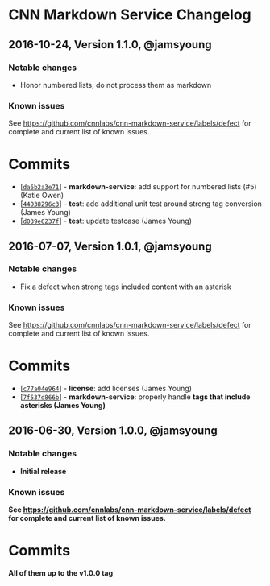 # CNN Markdown Service Changelog


## 2016-10-24, Version 1.1.0, @jamsyoung

### Notable changes

- Honor numbered lists, do not process them as markdown


### Known issues

See https://github.com/cnnlabs/cnn-markdown-service/labels/defect for complete and
current list of known issues.


# Commits

* [[`da6b2a3e71`](https://github.com/cnnlabs/cnn-markdown-service/commit/da6b2a3e71)] - **markdown-service**: add support for numbered lists (#5) (Katie Owen)
* [[`44038296c3`](https://github.com/cnnlabs/cnn-markdown-service/commit/44038296c3)] - **test**: add additional unit test around strong tag conversion (James Young)
* [[`d039e6237f`](https://github.com/cnnlabs/cnn-markdown-service/commit/d039e6237f)] - **test**: update testcase (James Young)



## 2016-07-07, Version 1.0.1, @jamsyoung

### Notable changes

- Fix a defect when strong tags included content with an asterisk


### Known issues

See https://github.com/cnnlabs/cnn-markdown-service/labels/defect for complete and
current list of known issues.


# Commits

* [[`c77a04e964`](https://github.com/cnnlabs/cnn-markdown-service/commit/c77a04e964)] - **license**: add licenses (James Young)
* [[`7f537d866b`](https://github.com/cnnlabs/cnn-markdown-service/commit/7f537d866b)] - **markdown-service**: properly handle <strong> tags that include asterisks (James Young)




## 2016-06-30, Version 1.0.0, @jamsyoung

### Notable changes

- Initial release


### Known issues

See https://github.com/cnnlabs/cnn-markdown-service/labels/defect for complete and
current list of known issues.


# Commits

All of them up to the v1.0.0 tag
